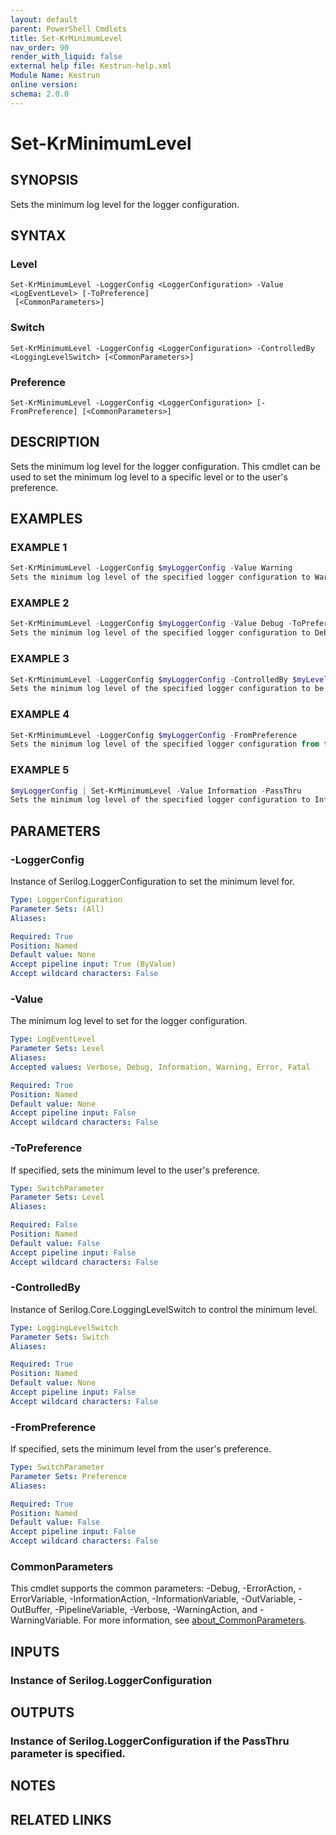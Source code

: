 ```yaml
---
layout: default
parent: PowerShell Cmdlets
title: Set-KrMinimumLevel
nav_order: 90
render_with_liquid: false
external help file: Kestrun-help.xml
Module Name: Kestrun
online version:
schema: 2.0.0
---
```


# Set-KrMinimumLevel

## SYNOPSIS
Sets the minimum log level for the logger configuration.

## SYNTAX

### Level
```
Set-KrMinimumLevel -LoggerConfig <LoggerConfiguration> -Value <LogEventLevel> [-ToPreference]
 [<CommonParameters>]
```

### Switch
```
Set-KrMinimumLevel -LoggerConfig <LoggerConfiguration> -ControlledBy <LoggingLevelSwitch> [<CommonParameters>]
```

### Preference
```
Set-KrMinimumLevel -LoggerConfig <LoggerConfiguration> [-FromPreference] [<CommonParameters>]
```

## DESCRIPTION
Sets the minimum log level for the logger configuration.
This cmdlet can be used to
set the minimum log level to a specific level or to the user's preference.

## EXAMPLES

### EXAMPLE 1
```powershell
Set-KrMinimumLevel -LoggerConfig $myLoggerConfig -Value Warning
Sets the minimum log level of the specified logger configuration to Warning.
```

### EXAMPLE 2
```powershell
Set-KrMinimumLevel -LoggerConfig $myLoggerConfig -Value Debug -ToPreference
Sets the minimum log level of the specified logger configuration to Debug and updates the user's logging preferences.
```

### EXAMPLE 3
```powershell
Set-KrMinimumLevel -LoggerConfig $myLoggerConfig -ControlledBy $myLevelSwitch
Sets the minimum log level of the specified logger configuration to be controlled by the specified level switch.
```

### EXAMPLE 4
```powershell
Set-KrMinimumLevel -LoggerConfig $myLoggerConfig -FromPreference
Sets the minimum log level of the specified logger configuration from the user's logging preferences.
```

### EXAMPLE 5
```powershell
$myLoggerConfig | Set-KrMinimumLevel -Value Information -PassThru
Sets the minimum log level of the specified logger configuration to Information and outputs the LoggerConfiguration object into the pipeline.
```

## PARAMETERS

### -LoggerConfig
Instance of Serilog.LoggerConfiguration to set the minimum level for.

```yaml
Type: LoggerConfiguration
Parameter Sets: (All)
Aliases:

Required: True
Position: Named
Default value: None
Accept pipeline input: True (ByValue)
Accept wildcard characters: False
```

### -Value
The minimum log level to set for the logger configuration.

```yaml
Type: LogEventLevel
Parameter Sets: Level
Aliases:
Accepted values: Verbose, Debug, Information, Warning, Error, Fatal

Required: True
Position: Named
Default value: None
Accept pipeline input: False
Accept wildcard characters: False
```

### -ToPreference
If specified, sets the minimum level to the user's preference.

```yaml
Type: SwitchParameter
Parameter Sets: Level
Aliases:

Required: False
Position: Named
Default value: False
Accept pipeline input: False
Accept wildcard characters: False
```

### -ControlledBy
Instance of Serilog.Core.LoggingLevelSwitch to control the minimum level.

```yaml
Type: LoggingLevelSwitch
Parameter Sets: Switch
Aliases:

Required: True
Position: Named
Default value: None
Accept pipeline input: False
Accept wildcard characters: False
```

### -FromPreference
If specified, sets the minimum level from the user's preference.

```yaml
Type: SwitchParameter
Parameter Sets: Preference
Aliases:

Required: True
Position: Named
Default value: False
Accept pipeline input: False
Accept wildcard characters: False
```

### CommonParameters
This cmdlet supports the common parameters: -Debug, -ErrorAction, -ErrorVariable, -InformationAction, -InformationVariable, -OutVariable, -OutBuffer, -PipelineVariable, -Verbose, -WarningAction, and -WarningVariable. For more information, see [about_CommonParameters](http://go.microsoft.com/fwlink/?LinkID=113216).

## INPUTS

### Instance of Serilog.LoggerConfiguration
## OUTPUTS

### Instance of Serilog.LoggerConfiguration if the PassThru parameter is specified.
## NOTES

## RELATED LINKS

